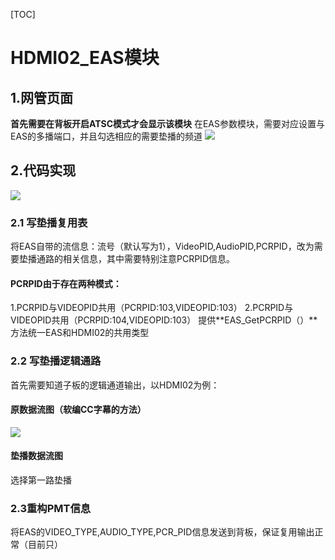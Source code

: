[TOC]
# HDMI02_EAS模块
## 1.网管页面
**首先需要在背板开启ATSC模式才会显示该模块**
在EAS参数模块，需要对应设置与EAS的多播端口，并且勾选相应的需要垫播的频道
![](/uploads/share_project/images/m_a76e537280fd6621563625fd9c9d8559_r.png)

## 2.代码实现
![](/uploads/share_project/images/m_ca7cbb27902becbdd3ee0d76ee901b6f_r.png)
### 2.1 写垫播复用表
将EAS自带的流信息：流号（默认写为1），VideoPID,AudioPID,PCRPID，改为需要垫播通路的相关信息，其中需要特别注意PCRPID信息。
#### PCRPID由于存在两种模式：
1.PCRPID与VIDEOPID共用（PCRPID:103,VIDEOPID:103）
2.PCRPID与VIDEOPID共用（PCRPID:104,VIDEOPID:103）
提供**EAS_GetPCRPID（）**方法统一EAS和HDMI02的共用类型
### 2.2 写垫播逻辑通路
首先需要知道子板的逻辑通道输出，以HDMI02为例：
#### 原数据流图（软编CC字幕的方法）
![](/uploads/share_project/images/m_d9c8968e7edf4c70ed0907299b2cebf1_r.png)
#### 垫播数据流图
选择第一路垫播

### 2.3重构PMT信息
将EAS的VIDEO_TYPE,AUDIO_TYPE,PCR_PID信息发送到背板，保证复用输出正常（目前只）